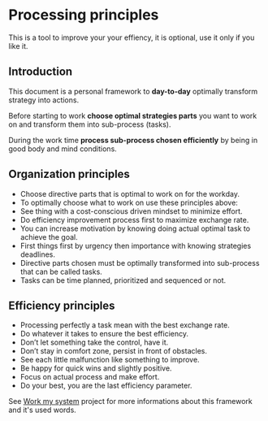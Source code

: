 # Processing principles
This is a tool to improve your your effiency, it is optional, use it only if you like it.
## Introduction
This document is a personal framework to **day-to-day** optimally transform strategy into actions.

Before starting to work **choose optimal strategies parts** you want to work on and transform them into sub-process (tasks).

During the work time **process sub-process chosen efficiently** by being in good body and mind conditions.

## Organization principles
* Choose directive parts that is optimal to work on for the workday.
* To optimally choose what to work on use these principles above:
 * See thing with a cost-conscious driven mindset to minimize effort.
 * Do efficiency improvement process first to maximize exchange rate.
 * You can increase motivation by knowing doing actual optimal task to achieve the goal.
 * First things first by urgency then importance with knowing strategies deadlines.
* Directive parts chosen must be optimally transformed into sub-process that can be called tasks.
* Tasks can be time planned, prioritized and sequenced or not.

## Efficiency principles
* Processing perfectly a task mean with the best exchange rate.
* Do whatever it takes to ensure the best efficiency.
 * Don’t let something take the control, have it.
 * Don’t stay in comfort zone, persist in front of obstacles.
 * See each little malfunction like something to improve.
 * Be happy for quick wins and slightly positive.
* Focus on actual process and make effort.
* Do your best, you are the last efficiency parameter.

See [Work my system](https://github.com/Primerz/Work-my-system) project for more informations about this framework and it's used words.
